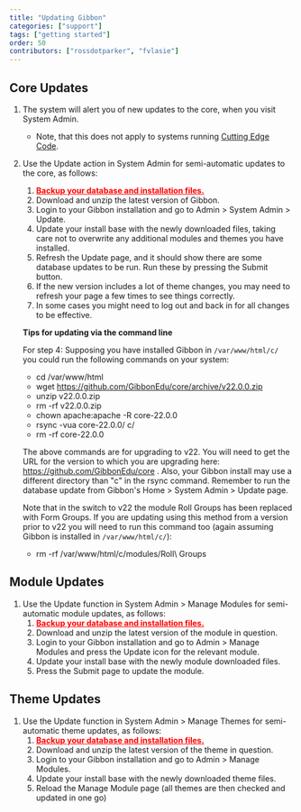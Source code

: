 ```yaml
---
title: "Updating Gibbon"
categories: ["support"]
tags: ["getting started"]
order: 50
contributors: ["rossdotparker", "fvlasie"]
---
```


## Core Updates

1.  The system will alert you of new updates to the core, when you visit System Admin.
    *   Note, that this does not apply to systems running [Cutting Edge Code](https://gibbonedu.org/cutting-edge-code/).
2.  Use the Update action in System Admin for semi-automatic updates to the core, as follows:
    1.  <span style="text-decoration: underline; color: #ff0000;">**Backup your database and installation files.**</span>
    2.  Download and unzip the latest version of Gibbon.
    3.  Login to your Gibbon installation and go to Admin > System Admin > Update.
    4.  Update your install base with the newly downloaded files, taking care not to overwrite any additional modules and themes you have installed.
    5.  Refresh the Update page, and it should show there are some database updates to be run. Run these by pressing the Submit button.
    6.  If the new version includes a lot of theme changes, you may need to refresh your page a few times to see things correctly.
    7.  In some cases you might need to log out and back in for all changes to be effective.
    
    
    **Tips for updating via the command line**
    
    For step 4: Supposing you have installed Gibbon in <code>/var/www/html/c/</code> you could run the following commands on your system:
   
      *  cd /var/www/html
      *  wget https://github.com/GibbonEdu/core/archive/v22.0.0.zip
      *  unzip v22.0.0.zip
      *  rm -rf v22.0.0.zip
      *  chown apache:apache -R core-22.0.0
      *  rsync -vua core-22.0.0/ c/
      *  rm -rf core-22.0.0
      
    The above commands are for upgrading to v22. You will need to get the URL for the version to which you are upgrading here: https://github.com/GibbonEdu/core . Also, your Gibbon install may use a different directory than "c" in the rsync command. Remember to run the database update from Gibbon's Home > System Admin > Update page.
    
      Note that in the switch to v22 the module Roll Groups has been replaced with Form Groups. If you are updating using this method from a version prior to v22 you will need to run this command too (again assuming Gibbon is installed in <code>/var/www/html/c/</code>):
      
      *  rm -rf /var/www/html/c/modules/Roll\ Groups

## Module Updates

1.  Use the Update function in System Admin > Manage Modules for semi-automatic module updates, as follows:
    1.  <span style="text-decoration: underline; color: #ff0000;">**Backup your database and installation files.**</span>
    2.  Download and unzip the latest version of the module in question.
    3.  Login to your Gibbon installation and go to Admin > Manage Modules and press the Update icon for the relevant module.
    4.  Update your install base with the newly module downloaded files.
    5.  Press the Submit page to update the module.

## Theme Updates

1.  Use the Update function in System Admin > Manage Themes for semi-automatic theme updates, as follows:
    1.  <span style="text-decoration: underline; color: #ff0000;">**Backup your database and installation files.**</span>
    2.  Download and unzip the latest version of the theme in question.
    3.  Login to your Gibbon installation and go to Admin > Manage Modules.
    4.  Update your install base with the newly downloaded theme files.
    5.  Reload the Manage Module page (all themes are then checked and updated in one go)
